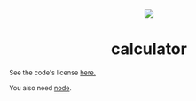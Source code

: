 <div align="center">
    <img src="readme.gif">
    <h1>calculator</h1>
</div>

<sub>See the code's license <a href="license.md">here.</a></sub>

<sub>You also need <a href="https://nodejs.org/">node</a>.</sub>
